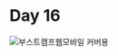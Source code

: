 # Day 16

![부스트캠프웹모바일 커버용](https://github.com/user-attachments/assets/dec293f7-9a7a-4a27-998a-1acabac699b5)

<br>
